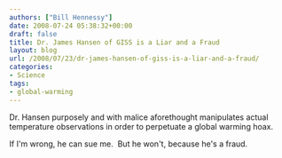```yaml
---
authors: ["Bill Hennessy"]
date: 2008-07-24 05:38:32+00:00
draft: false
title: Dr. James Hansen of GISS is a Liar and a Fraud
layout: blog
url: /2008/07/23/dr-james-hansen-of-giss-is-a-liar-and-a-fraud/
categories:
- Science
tags:
- global-warming
---
```


Dr. Hansen purposely and with malice aforethought manipulates actual temperature observations in order to perpetuate a global warming hoax.

If I'm wrong, he can sue me.  But he won't, because he's a fraud.
